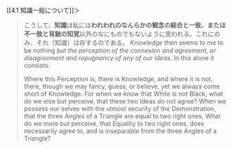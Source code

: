 [[4.1 知識一般について]]＞

> こうして、**知識**は私には**われわれのなんらかの観念の結合と一致、または不一致と背馳の知覚**以外のなにものでもないように思われる。これにのみ、それ〔知識〕は存するのである。
> *Knowledge* then seems to me to be nothing but *the perception of the connexion and agreement, or disagreement and repugnancy of any of our Ideas*. In this alone it consists. 
> 
> Where this Perception is, there is Knowledge, and where it is not, there, though we may fancy, guess, or believe, yet we always come short of Knowledge. For when we know that White is not Black, what do we else but perceive, that these two Ideas do not agree? When we possess our selves with the utmost security of the Demonstration, that the three Angles of a Triangle are equal to two right ones, What do we more but perceive, that Equality to two right ones, does necessarily agree to, and is inseparable from the three Angles of a Triangle?